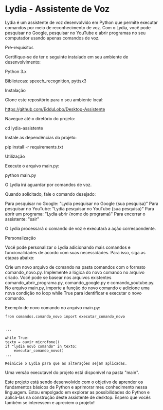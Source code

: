 # Lydia - Assistente de Voz

Lydia é um assistente de voz desenvolvido em Python que permite executar comandos por meio de reconhecimento de voz. Com o Lydia, você pode pesquisar no Google, pesquisar no YouTube e abrir programas no seu computador usando apenas comandos de voz.

Pré-requisitos

Certifique-se de ter o seguinte instalado em seu ambiente de desenvolvimento:

Python 3.x

Bibliotecas: speech_recognition, pyttsx3

Instalação

Clone este repositório para o seu ambiente local:

https://github.com/EdduLobo/Desktop-Assistente

Navegue até o diretório do projeto:

cd lydia-assistente

Instale as dependências do projeto:

pip install -r requirements.txt

Utilização

Execute o arquivo main.py:

python main.py

O Lydia irá aguardar por comandos de voz.

Quando solicitado, fale o comando desejado:

Para pesquisar no Google: "Lydia pesquisar no Google {sua pesquisa}"
Para pesquisar no YouTube: "Lydia pesquisar no YouTube {sua pesquisa}"
Para abrir um programa: "Lydia abrir {nome do programa}"
Para encerrar o assistente: "sair"

O Lydia processará o comando de voz e executará a ação correspondente.

Personalização

Você pode personalizar o Lydia adicionando mais comandos e funcionalidades de acordo com suas necessidades. Para isso, siga as etapas abaixo:

Crie um novo arquivo de comando na pasta comandos com o formato comando_novo.py.
Implemente a lógica do novo comando no arquivo criado. 
Você pode se basear nos arquivos existentes comando_abrir_programa.py, comando_google.py e comando_youtube.py.
No arquivo main.py, importe a função do novo comando e adicione uma nova condição no loop while True para identificar e executar o novo comando.

Exemplo de novo comando no arquivo main.py:

    from comandos.comando_novo import executar_comando_novo


    ...
    
    while True:
    texto = ouvir_microfone()
    if "lydia novo comando" in texto:
        executar_comando_novo()
    ...

    Reinicie o Lydia para que as alterações sejam aplicadas.

Uma versão executavel do projeto está disponível na pasta "main".

Este projeto está sendo desenvolvido com o objetivo de aprender os fundamentos básicos de Python e aprimorar meu conhecimento nessa linguagem. Estou empolgado em explorar as possibilidades do Python e aplicá-las na construção deste assistente de desktop. Espero que vocês também se interessem e apreciem o projeto!
